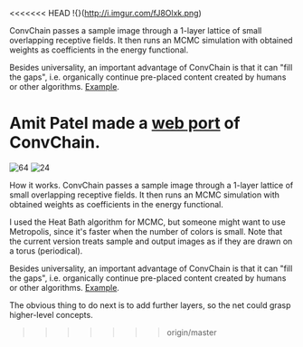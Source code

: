 <<<<<<< HEAD
!{}(http://i.imgur.com/fJ8Olxk.png)

ConvChain passes a sample image through a 1-layer lattice of small overlapping receptive fields. It then runs an MCMC simulation with obtained weights as coefficients in the energy functional.

Besides universality, an important advantage of ConvChain is that it can "fill the gaps", i.e. organically continue pre-placed content created by humans or other algorithms. [Example](http://i.imgur.com/byyKHre.gif).

Amit Patel made a [web port](http://www.redblobgames.com/x/1613-convchain/) of ConvChain.
=======
![64](http://i.imgur.com/H7urFch.png)
![24](http://i.imgur.com/sObK54r.png)

How it works. ConvChain passes a sample image through a 1-layer lattice of small overlapping receptive fields. It then runs an MCMC simulation with obtained weights as coefficients in the energy functional.

I used the Heat Bath algorithm for MCMC, but someone might want to use Metropolis, since it's faster when the number of colors is small. Note that the current version treats sample and output images as if they are drawn on a torus (periodical).

Besides universality, an important advantage of ConvChain is that it can "fill the gaps", i.e. organically continue pre-placed content created by humans or other algorithms. [Example](http://i.imgur.com/byyKHre.gif).

The obvious thing to do next is to add further layers, so the net could grasp higher-level concepts.
>>>>>>> origin/master
